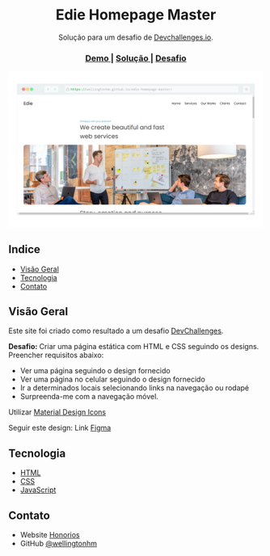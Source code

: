 <h1 align="center">Edie Homepage Master</h1>

<div align="center">
   Solução para um desafio de  <a href="http://devchallenges.io" target="_blank">Devchallenges.io</a>.
</div>

<div align="center">
  <h3>
    <a href="https://wellingtonhm.github.io/edie-homepage-master/">
      Demo
    </a>
    <span> | </span>
    <a href="https://github.com/wellingtonhm/edie-homepage-master">
      Solução
    </a>
    <span> | </span>
    <a href="https://devchallenges.io/challenges/xobQBuf8zWWmiYMIAZe0">
      Desafio
    </a>
  </h3>
</div>

![screenshot](https://raw.githubusercontent.com/wellingtonhm/edie-homepage-master/master/src/edie-homepage-master.png)

<!-- TABLE OF CONTENTS -->

## Indice

- [Visão Geral](#visão-geral)
- [Tecnologia](#tecnologia)
- [Contato](#contato)

## Visão Geral

Este site foi criado como resultado a um desafio [DevChallenges](https://devchallenges.io/challenges).

**Desafio:** Criar uma página estática com HTML e CSS seguindo os designs. Preencher requisitos abaixo:

- Ver uma página seguindo o design fornecido
- Ver uma página no celular seguindo o design fornecido
- Ir a determinados locais selecionando links na navegação ou rodapé
- Surpreenda-me com a navegação móvel.

Utilizar [Material Design Icons](https://google.github.io/material-design-icons/) 

Seguir este design: Link [Figma](https://www.figma.com/file/ahnGupP4JjTdVJDTRfMRF2) 

## Tecnologia

- [HTML](https://developer.mozilla.org/pt-BR/docs/Web/HTML)
- [CSS](https://developer.mozilla.org/pt-BR/docs/Web/CSS)
- [JavaScript](https://developer.mozilla.org/pt-BR/docs/Web/JavaScript)

## Contato

- Website [Honorios](https://honorios.com.br)
- GitHub [@wellingtonhm](https://github.com/wellingtonhm)
